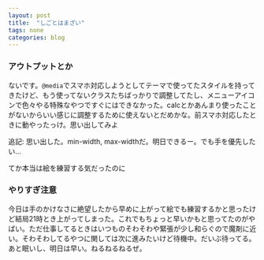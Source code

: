 ```yaml
---
layout: post
title:  "しごとはまざい"
tags: none
categories: blog
---
```

### アウトプットとか
ないです。`@media`でスマホ対応しようとしてテーマで使ってたスタイルを持ってきたけど、もう使ってないクラスたちばっかりで調整してたし、メニューアイコンで色々やる特殊なやつですぐにはできなかった。calcとかあんまり使ったことがないからいい感じに調整するために使えないとだめかな。前スマホ対応したときに動やったっけ。思い出してみよ

追記: 思い出した。min-width, max-widthだ。明日できるー。でも手を優先したい...

てか本当は絵を練習する気だったのに

### やりすぎ注意
今日は手のかけなさに絶望したから早めに上がって絵でも練習するかと思ったけど結局21時とき上がってしまった。これでもちょっと早いかもと思ってたのがやばい。ただ仕事してるときはいつものそわそわや緊張が少し和らぐので魔剤に近い。そわそわしてるやつに関しては次に進みたいけど待機中。だいぶ待ってる。あと眠いし、明日は早い。ねるねるねるぜ。
